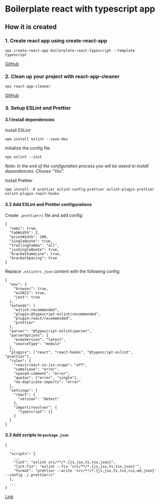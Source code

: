# Boilerplate react with typescript app

## How it is created

### 1. Create react app using create-react-app

```
npx create-react-app boilerplate-react-typescript --template typescript
```

[GitHub](https://github.com/facebook/create-react-app)

### 2. Clean up your project with react-app-cleaner

```
npx react-app-cleaner
```

[GitHub](https://github.com/vinc86/react-app-cleaner)

### 3. Setup ESLint and Prettier

#### 3.1 Install dependencies

Install ESLint

```
npm install eslint --save-dev
```

Initialize the config file

```
npx eslint --init
```

_Note: In the end of the configuration process you will be asked to install dependencies. Choose "Yes"._

Install Prettier

```
npm install -D prettier eslint-config-prettier eslint-plugin-prettier eslint-plugin-react-hooks
```

#### 3.2 Add ESLint and Prettier configurations

Create `.prettierrc` file and add config:

```
{
  "semi": true,
  "tabWidth": 2,
  "printWidth": 100,
  "singleQuote": true,
  "trailingComma": "all",
  "jsxSingleQuote": true,
  "bracketSameLine": true,
  "bracketSpacing": true
}
```

Replace `.eslintrc.json` content with the following config:

```
{
  "env": {
    "browser": true,
    "es2021": true,
    "jest": true
  },
  "extends": [
    "eslint:recommended",
    "plugin:@typescript-eslint/recommended",
    "plugin:react/recommended",
    "prettier"
  ],
  "parser": "@typescript-eslint/parser",
  "parserOptions": {
    "ecmaVersion": "latest",
    "sourceType": "module"
  },
  "plugins": ["react", "react-hooks", "@typescript-eslint", "prettier"],
  "rules": {
    "react/react-in-jsx-scope": "off",
    "camelcase": "error",
    "spaced-comment": "error",
    "quotes": ["error", "single"],
    "no-duplicate-imports": "error"
  },
  "settings": {
    "react": {
      "version": "detect"
    },
    "import/resolver": {
      "typescript": {}
    }
  }
}
```

#### 3.3 Add scripts to `package.json`

```
{
  ...
  "scripts": {
    ...
    "lint": "eslint src/**/*.{js,jsx,ts,tsx,json}",
    "lint:fix": "eslint --fix 'src/**/*.{js,jsx,ts,tsx,json}'",
    "format": "prettier --write 'src/**/*.{js,jsx,ts,tsx,css,md,json}' --config ./.prettierrc"
  },
  ...
}
```

[Link](https://blog.devgenius.io/eslint-prettier-typescript-and-react-in-2022-e5021ebca2b1)
